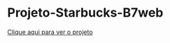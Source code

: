 # Projeto-Starbucks-B7web

<a href="https://carlosalexandre422.github.io/Projeto-Starbucks-B7web/" target="_blank">Clique aqui para ver o projeto</a>

